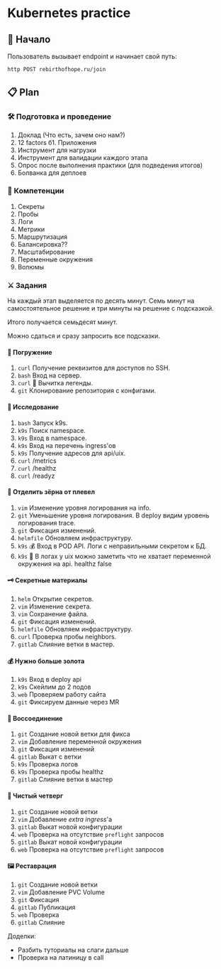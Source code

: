 # Kubernetes practice

## 🚀 Начало

Пользователь вызывает endpoint и начинает свой путь:

```bash
http POST rebirthofhope.ru/join
```

## 📋 Plan

### 🛠️ Подготовка и проведение

1. Доклад (Что есть, зачем оно нам?)
1. 12 factors
б1. Приложения
1. Инструмент для нагрузки
1. Инструмент для валидации каждого этапа
1. Опрос после выполнения практики (для подведения итогов)
1. Болванка для деплоев

### 🧠 Компетенции

1. Секреты
1. Пробы
1. Логи
1. Метрики
1. Маршрутизация
1. Балансировка??
1. Масштабирование
1. Переменные окружения
1. Волюмы

### ⚔️ Задания

На каждый этап выделяется по десять минут.
Семь минут на самостоятельное решение и три минуты на решение с подсказкой.

Итого получается семьдесят минут.

Можно сдаться и сразу запросить все подсказки.

#### 🤿 Погружение

1. `curl` Получение реквизитов для доступов по SSH.
1. `bash` Вход на сервер.
1. `curl` 🎯 Вычитка легенды.
1. `git` Клонирование репозитория с конфигами.

#### 🥸 Исследование

1. `bash` Запуск k9s.
1. `k9s` Поиск namespace.
1. `k9s` Вход в namespace.
1. `k9s` Вход на перечень ingress'ов
1. `k9s` Получение адресов для api/uix.
1. `curl` /metrics
1. `curl` /healthz
1. `curl` /readyz

#### 🌾 Отделить зёрна от плевел

1. `vim` Изменение уровня логирования на info.
1. `git` Уменьшение уровня логирования. В deploy видим уровень логирования trace.
1. `git` Фиксация изменений.
1. `helmfile` Обновляем инфраструктуру.
1. `k9s` 💰 Вход в POD API. Логи с неправильными секретом к БД.
1. `k9s` 🔗 В логах у uix можно заметить что не хватает переменной окружения на api. healthz false

#### 🗝️ Секретные материалы

1. `helm` Открытие секретов.
1. `vim` Изменение секрета.
1. `vim` Сохранение файла.
1. `git` Фиксация изменений.
1. `helmfile` Обновляем инфраструктуру.
1. `curl` Проверка пробы neighbors.
1. `gitlab` Слияние ветки в мастер.

#### 💰 Нужно больше золота

1. `k9s` Вход в deploy api
1. `k9s` Скейлим до 2 подов
1. `web` Проверяем работу сайта
1. `git` Фиксируем данные через MR

#### 🔗 Воссоединение

1. `git` Создание новой ветки для фикса
1. `vim` Добавление переменной окружения
1. `git` Фиксация изменений
1. `gitlab` Выкат с ветки
1. `k9s` Проверка логов
1. `k9s` Проверка пробы healthz
1. `gitlab` Слияние ветки в мастер

#### 🧹 Чистый четверг

1. `git` Создание новой ветки
1. `vim` Добавление _extra ingress_'а
1. `gitlab` Выкат новой конфигурации
1. `web` Проверка на отсутствие `preflight` запросов
1. `gitlab` Выкат новой конфигурации
1. `web` Проверка на отсутствие `preflight` запросов

#### 🖼️ Реставрация

1. `git` Создание новой ветки
1. `vim` Добавление PVC Volume
1. `git` Фиксация
1. `gitlab` Публикация
1. `web` Проверка
1. `gitlab` Слияние


Доделки:
- Разбить туториалы на слаги дальше
- Проверка на латиницу в call
